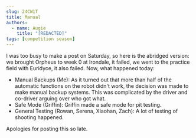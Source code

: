 ```yaml
---
slug: 24CW1T
title: Manual
authors:
  - name: Augie
    title: "[REDACTED]"
tags: [competition season]
---
```

I was too busy to make a post on Saturday, so here is the abridged version: we brought Orpheus to week 0 at Irondale, it failed, we went to the practice field with Euridyce, it also failed. Now, what happened today: 
* Manual Backups (Me): As it turned out that more than half of the automatic functions on the robot didn't work, the decision was made to make manual backup systems. This was complicated by the driver and co-driver arguing over who got what.
* Safe Mode (Griffin): Griffin made a safe mode for pit testing.
* General Testing (Rowan, Serena, Xiaohan, Zach): A lot of testing of shooting happened.

Apologies for posting this so late.